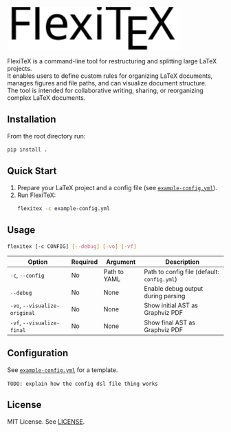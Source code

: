 <picture>
  <source srcset="misc/FlexiTeX-dark.svg" media="(prefers-color-scheme: dark)">
  <img src="misc/FlexiTeX-light.svg" alt="FlexiTeX Logo" height="100">
</picture>

FlexiTeX is a command-line tool for restructuring and splitting large LaTeX projects.  
It enables users to define custom rules for organizing LaTeX documents, manages figures and file paths, and can visualize document structure.  
The tool is intended for collaborative writing, sharing, or reorganizing complex LaTeX documents.

## Installation

From the root directory run:

```sh
pip install .
```

## Quick Start

1. Prepare your LaTeX project and a config file (see [`example-config.yml`](example-config.yml)).
2. Run FlexiTeX:
    ```sh
    flexitex -c example-config.yml
    ```

## Usage

```sh
flexitex [-c CONFIG] [--debug] [-vo] [-vf]
```

| Option                    | Required | Argument         | Description                                 |
|---------------------------|----------|------------------|---------------------------------------------|
| `-c`, `--config`          | No       | Path to YAML     | Path to config file (default: `config.yml`) |
| `--debug`                 | No       | None             | Enable debug output during parsing          |
| `-vo`, `--visualize-original` | No   | None             | Show initial AST as Graphviz PDF            |
| `-vf`, `--visualize-final`    | No   | None             | Show final AST as Graphviz PDF              |

## Configuration

See [`example-config.yml`](example-config.yml) for a template.  

`TODO: explain how the config dsl file thing works`

## License

MIT License. See [LICENSE](LICENSE).
